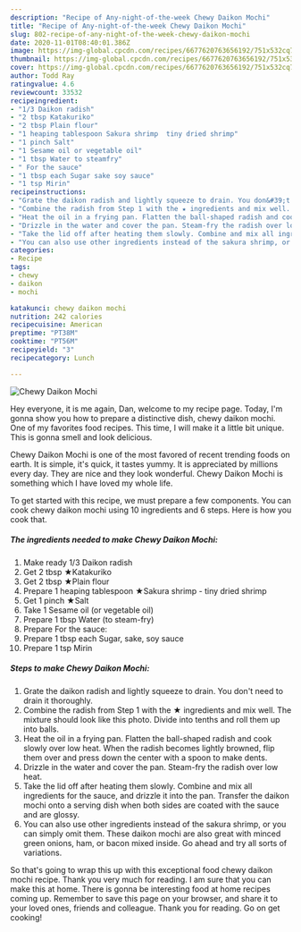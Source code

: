 ```yaml
---
description: "Recipe of Any-night-of-the-week Chewy Daikon Mochi"
title: "Recipe of Any-night-of-the-week Chewy Daikon Mochi"
slug: 802-recipe-of-any-night-of-the-week-chewy-daikon-mochi
date: 2020-11-01T08:40:01.386Z
image: https://img-global.cpcdn.com/recipes/6677620763656192/751x532cq70/chewy-daikon-mochi-recipe-main-photo.jpg
thumbnail: https://img-global.cpcdn.com/recipes/6677620763656192/751x532cq70/chewy-daikon-mochi-recipe-main-photo.jpg
cover: https://img-global.cpcdn.com/recipes/6677620763656192/751x532cq70/chewy-daikon-mochi-recipe-main-photo.jpg
author: Todd Ray
ratingvalue: 4.6
reviewcount: 33532
recipeingredient:
- "1/3 Daikon radish"
- "2 tbsp Katakuriko"
- "2 tbsp Plain flour"
- "1 heaping tablespoon Sakura shrimp  tiny dried shrimp"
- "1 pinch Salt"
- "1 Sesame oil or vegetable oil"
- "1 tbsp Water to steamfry"
- " For the sauce"
- "1 tbsp each Sugar sake soy sauce"
- "1 tsp Mirin"
recipeinstructions:
- "Grate the daikon radish and lightly squeeze to drain. You don&#39;t need to drain it thoroughly."
- "Combine the radish from Step 1 with the ★ ingredients and mix well. The mixture should look like this photo. Divide into tenths and roll them up into balls."
- "Heat the oil in a frying pan. Flatten the ball-shaped radish and cook slowly over low heat. When the radish becomes lightly browned, flip them over and press down the center with a spoon to make dents."
- "Drizzle in the water and cover the pan. Steam-fry the radish over low heat."
- "Take the lid off after heating them slowly. Combine and mix all ingredients for the sauce, and drizzle it into the pan. Transfer the daikon mochi onto a serving dish when both sides are coated with the sauce and are glossy."
- "You can also use other ingredients instead of the sakura shrimp, or you can simply omit them. These daikon mochi are also great with minced green onions, ham, or bacon mixed inside. Go ahead and try all sorts of variations."
categories:
- Recipe
tags:
- chewy
- daikon
- mochi

katakunci: chewy daikon mochi 
nutrition: 242 calories
recipecuisine: American
preptime: "PT38M"
cooktime: "PT56M"
recipeyield: "3"
recipecategory: Lunch

---
```



![Chewy Daikon Mochi](https://img-global.cpcdn.com/recipes/6677620763656192/751x532cq70/chewy-daikon-mochi-recipe-main-photo.jpg)

Hey everyone, it is me again, Dan, welcome to my recipe page. Today, I'm gonna show you how to prepare a distinctive dish, chewy daikon mochi. One of my favorites food recipes. This time, I will make it a little bit unique. This is gonna smell and look delicious.



Chewy Daikon Mochi is one of the most favored of recent trending foods on earth. It is simple, it's quick, it tastes yummy. It is appreciated by millions every day. They are nice and they look wonderful. Chewy Daikon Mochi is something which I have loved my whole life.


To get started with this recipe, we must prepare a few components. You can cook chewy daikon mochi using 10 ingredients and 6 steps. Here is how you cook that.

<!--inarticleads1-->

##### The ingredients needed to make Chewy Daikon Mochi:

1. Make ready 1/3 Daikon radish
1. Get 2 tbsp ★Katakuriko
1. Get 2 tbsp ★Plain flour
1. Prepare 1 heaping tablespoon ★Sakura shrimp - tiny dried shrimp
1. Get 1 pinch ★Salt
1. Take 1 Sesame oil (or vegetable oil)
1. Prepare 1 tbsp Water (to steam-fry)
1. Prepare  For the sauce:
1. Prepare 1 tbsp each Sugar, sake, soy sauce
1. Prepare 1 tsp Mirin




<!--inarticleads2-->

##### Steps to make Chewy Daikon Mochi:

1. Grate the daikon radish and lightly squeeze to drain. You don&#39;t need to drain it thoroughly.
1. Combine the radish from Step 1 with the ★ ingredients and mix well. The mixture should look like this photo. Divide into tenths and roll them up into balls.
1. Heat the oil in a frying pan. Flatten the ball-shaped radish and cook slowly over low heat. When the radish becomes lightly browned, flip them over and press down the center with a spoon to make dents.
1. Drizzle in the water and cover the pan. Steam-fry the radish over low heat.
1. Take the lid off after heating them slowly. Combine and mix all ingredients for the sauce, and drizzle it into the pan. Transfer the daikon mochi onto a serving dish when both sides are coated with the sauce and are glossy.
1. You can also use other ingredients instead of the sakura shrimp, or you can simply omit them. These daikon mochi are also great with minced green onions, ham, or bacon mixed inside. Go ahead and try all sorts of variations.




So that's going to wrap this up with this exceptional food chewy daikon mochi recipe. Thank you very much for reading. I am sure that you can make this at home. There is gonna be interesting food at home recipes coming up. Remember to save this page on your browser, and share it to your loved ones, friends and colleague. Thank you for reading. Go on get cooking!
